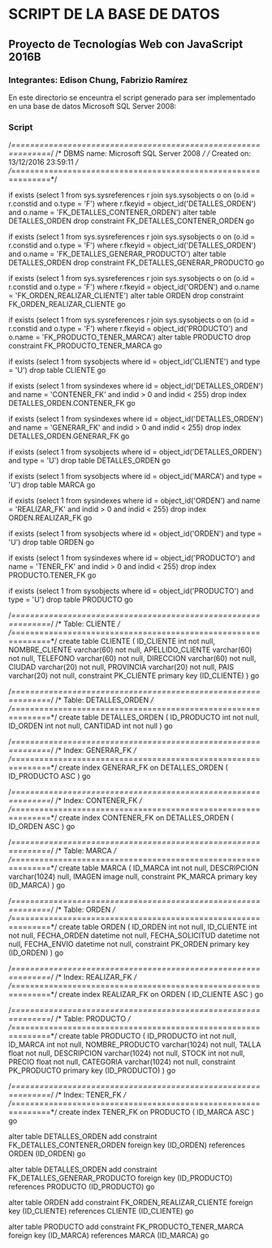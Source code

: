 # SCRIPT DE LA BASE DE DATOS

## Proyecto de Tecnologías Web con JavaScript 2016B

### Integrantes: Edison Chung, Fabrizio Ramírez

En este directorio se enceuntra el script generado para ser implementado en una base de datos Microsoft SQL Server 2008:

### Script

/*==============================================================*/
/* DBMS name:      Microsoft SQL Server 2008                    */
/* Created on:     13/12/2016 23:59:11                          */
/*==============================================================*/


if exists (select 1
   from sys.sysreferences r join sys.sysobjects o on (o.id = r.constid and o.type = 'F')
   where r.fkeyid = object_id('DETALLES_ORDEN') and o.name = 'FK_DETALLES_CONTENER_ORDEN')
alter table DETALLES_ORDEN
   drop constraint FK_DETALLES_CONTENER_ORDEN
go

if exists (select 1
   from sys.sysreferences r join sys.sysobjects o on (o.id = r.constid and o.type = 'F')
   where r.fkeyid = object_id('DETALLES_ORDEN') and o.name = 'FK_DETALLES_GENERAR_PRODUCTO')
alter table DETALLES_ORDEN
   drop constraint FK_DETALLES_GENERAR_PRODUCTO
go

if exists (select 1
   from sys.sysreferences r join sys.sysobjects o on (o.id = r.constid and o.type = 'F')
   where r.fkeyid = object_id('ORDEN') and o.name = 'FK_ORDEN_REALIZAR_CLIENTE')
alter table ORDEN
   drop constraint FK_ORDEN_REALIZAR_CLIENTE
go

if exists (select 1
   from sys.sysreferences r join sys.sysobjects o on (o.id = r.constid and o.type = 'F')
   where r.fkeyid = object_id('PRODUCTO') and o.name = 'FK_PRODUCTO_TENER_MARCA')
alter table PRODUCTO
   drop constraint FK_PRODUCTO_TENER_MARCA
go

if exists (select 1
            from  sysobjects
           where  id = object_id('CLIENTE')
            and   type = 'U')
   drop table CLIENTE
go

if exists (select 1
            from  sysindexes
           where  id    = object_id('DETALLES_ORDEN')
            and   name  = 'CONTENER_FK'
            and   indid > 0
            and   indid < 255)
   drop index DETALLES_ORDEN.CONTENER_FK
go

if exists (select 1
            from  sysindexes
           where  id    = object_id('DETALLES_ORDEN')
            and   name  = 'GENERAR_FK'
            and   indid > 0
            and   indid < 255)
   drop index DETALLES_ORDEN.GENERAR_FK
go

if exists (select 1
            from  sysobjects
           where  id = object_id('DETALLES_ORDEN')
            and   type = 'U')
   drop table DETALLES_ORDEN
go

if exists (select 1
            from  sysobjects
           where  id = object_id('MARCA')
            and   type = 'U')
   drop table MARCA
go

if exists (select 1
            from  sysindexes
           where  id    = object_id('ORDEN')
            and   name  = 'REALIZAR_FK'
            and   indid > 0
            and   indid < 255)
   drop index ORDEN.REALIZAR_FK
go

if exists (select 1
            from  sysobjects
           where  id = object_id('ORDEN')
            and   type = 'U')
   drop table ORDEN
go

if exists (select 1
            from  sysindexes
           where  id    = object_id('PRODUCTO')
            and   name  = 'TENER_FK'
            and   indid > 0
            and   indid < 255)
   drop index PRODUCTO.TENER_FK
go

if exists (select 1
            from  sysobjects
           where  id = object_id('PRODUCTO')
            and   type = 'U')
   drop table PRODUCTO
go

/*==============================================================*/
/* Table: CLIENTE                                               */
/*==============================================================*/
create table CLIENTE (
   ID_CLIENTE           int                  not null,
   NOMBRE_CLIENTE       varchar(60)          not null,
   APELLIDO_CLIENTE     varchar(60)          not null,
   TELEFONO             varchar(60)          not null,
   DIRECCION            varchar(60)          not null,
   CIUDAD               varchar(20)          not null,
   PROVINCIA            varchar(20)          not null,
   PAIS                 varchar(20)          not null,
   constraint PK_CLIENTE primary key (ID_CLIENTE)
)
go

/*==============================================================*/
/* Table: DETALLES_ORDEN                                        */
/*==============================================================*/
create table DETALLES_ORDEN (
   ID_PRODUCTO          int                  not null,
   ID_ORDEN             int                  not null,
   CANTIDAD             int                  not null
)
go

/*==============================================================*/
/* Index: GENERAR_FK                                            */
/*==============================================================*/
create index GENERAR_FK on DETALLES_ORDEN (
ID_PRODUCTO ASC
)
go

/*==============================================================*/
/* Index: CONTENER_FK                                           */
/*==============================================================*/
create index CONTENER_FK on DETALLES_ORDEN (
ID_ORDEN ASC
)
go

/*==============================================================*/
/* Table: MARCA                                                 */
/*==============================================================*/
create table MARCA (
   ID_MARCA             int                  not null,
   DESCRIPCION          varchar(1024)        null,
   IMAGEN               image                null,
   constraint PK_MARCA primary key (ID_MARCA)
)
go

/*==============================================================*/
/* Table: ORDEN                                                 */
/*==============================================================*/
create table ORDEN (
   ID_ORDEN             int                  not null,
   ID_CLIENTE           int                  not null,
   FECHA_ORDEN          datetime             not null,
   FECHA_SOLICITUD      datetime             not null,
   FECHA_ENVIO          datetime             not null,
   constraint PK_ORDEN primary key (ID_ORDEN)
)
go

/*==============================================================*/
/* Index: REALIZAR_FK                                           */
/*==============================================================*/
create index REALIZAR_FK on ORDEN (
ID_CLIENTE ASC
)
go

/*==============================================================*/
/* Table: PRODUCTO                                              */
/*==============================================================*/
create table PRODUCTO (
   ID_PRODUCTO          int                  not null,
   ID_MARCA             int                  not null,
   NOMBRE_PRODUCTO      varchar(1024)        not null,
   TALLA                float                not null,
   DESCRIPCION          varchar(1024)        not null,
   STOCK                int                  not null,
   PRECIO               float                not null,
   CATEGORIA            varchar(1024)        not null,
   constraint PK_PRODUCTO primary key (ID_PRODUCTO)
)
go

/*==============================================================*/
/* Index: TENER_FK                                              */
/*==============================================================*/
create index TENER_FK on PRODUCTO (
ID_MARCA ASC
)
go

alter table DETALLES_ORDEN
   add constraint FK_DETALLES_CONTENER_ORDEN foreign key (ID_ORDEN)
      references ORDEN (ID_ORDEN)
go

alter table DETALLES_ORDEN
   add constraint FK_DETALLES_GENERAR_PRODUCTO foreign key (ID_PRODUCTO)
      references PRODUCTO (ID_PRODUCTO)
go

alter table ORDEN
   add constraint FK_ORDEN_REALIZAR_CLIENTE foreign key (ID_CLIENTE)
      references CLIENTE (ID_CLIENTE)
go

alter table PRODUCTO
   add constraint FK_PRODUCTO_TENER_MARCA foreign key (ID_MARCA)
      references MARCA (ID_MARCA)
go
